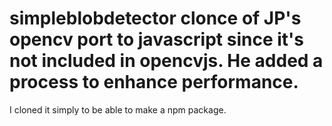 # simpleblobdetector clonce of JP's opencv port to javascript since it's not included in opencvjs. He added a process to enhance performance. 
I cloned it simply to be able to make a npm package.
